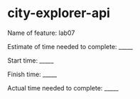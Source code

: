
# city-explorer-api

Name of feature: lab07

Estimate of time needed to complete: _____

Start time: _____

Finish time: _____

Actual time needed to complete: _____
